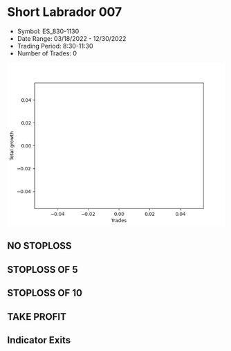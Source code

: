 # Short Labrador 007 
- Symbol: ES_830-1130
- Date Range: 03/18/2022 - 12/30/2022
- Trading Period: 8:30-11:30
- Number of Trades: 0

![Plot](ShortLabrador007ES_830-1130.png)
## NO STOPLOSS














## STOPLOSS OF 5














## STOPLOSS OF 10














## TAKE PROFIT











## Indicator Exits


